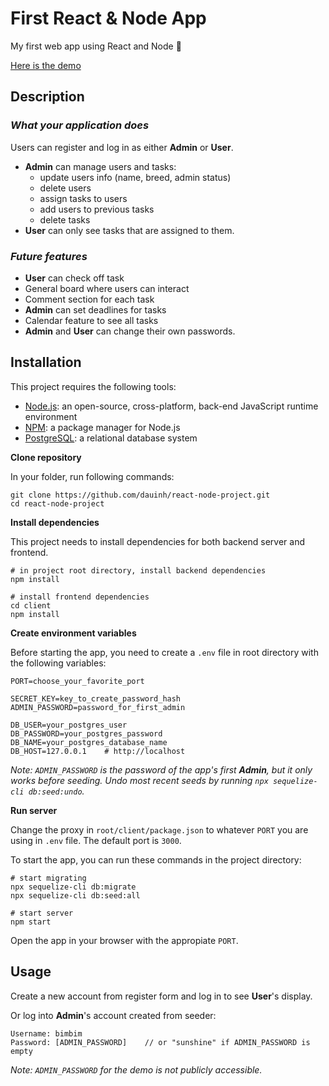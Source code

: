 # First React & Node App

My first web app using React and Node 🎉

[Here is the demo](https://midoggo.herokuapp.com)

## **Description**

### *What your application does*

Users can register and log in as either **Admin** or **User**.
- **Admin** can manage users and tasks: 
  - update users info (name, breed, admin status)
  - delete users
  - assign tasks to users
  - add users to previous tasks
  - delete tasks
- **User** can only see tasks that are assigned to them.

### *Future features*

- **User** can check off task
- General board where users can interact
- Comment section for each task
- **Admin** can set deadlines for tasks
- Calendar feature to see all tasks
- **Admin** and **User** can change their own passwords.

## **Installation**

This project requires the following tools:

- [Node.js](https://nodejs.org/en/): an open-source, cross-platform, back-end JavaScript runtime environment
- [NPM](https://www.npmjs.com/): a package manager for Node.js
- [PostgreSQL](https://www.postgresql.org/): a relational database system

**Clone repository**

In your folder, run following commands:

```
git clone https://github.com/dauinh/react-node-project.git
cd react-node-project
```

**Install dependencies**

This project needs to install dependencies for both backend server and frontend.

```
# in project root directory, install backend dependencies
npm install

# install frontend dependencies
cd client
npm install
```

**Create environment variables**

Before starting the app, you need to create a `.env` file in root directory with the following variables:

```
PORT=choose_your_favorite_port

SECRET_KEY=key_to_create_password_hash
ADMIN_PASSWORD=password_for_first_admin

DB_USER=your_postgres_user
DB_PASSWORD=your_postgres_password
DB_NAME=your_postgres_database_name
DB_HOST=127.0.0.1    # http://localhost
```

*Note: `ADMIN_PASSWORD` is the password of the app's first **Admin**, but it only works before seeding. Undo most recent seeds by running `npx sequelize-cli db:seed:undo`.*

**Run server**

Change the proxy in `root/client/package.json` to whatever `PORT` you are using in `.env` file. The default port is `3000`.

To start the app, you can run these commands in the project directory:

```
# start migrating
npx sequelize-cli db:migrate
npx sequelize-cli db:seed:all

# start server
npm start
```

Open the app in your browser with the appropiate `PORT`.

## **Usage**

Create a new account from register form and log in to see **User**'s display.

Or log into **Admin**'s account created from seeder:

```
Username: bimbim
Password: [ADMIN_PASSWORD]    // or "sunshine" if ADMIN_PASSWORD is empty
```
*Note: `ADMIN_PASSWORD` for the demo is not publicly accessible.*

